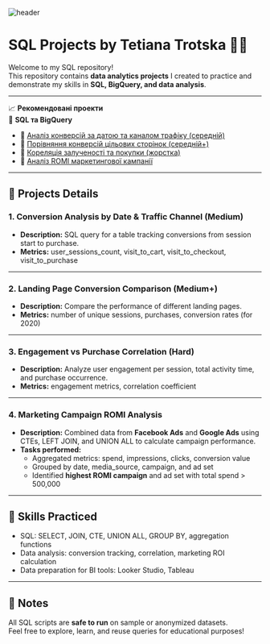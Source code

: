 ![header](https://capsule-render.vercel.app/api?type=soft&color=0:FFD700,100:1E90FF&height=200&section=header&text=Hi%2C%20I'm%20Tetiana%20👋&fontSize=40&fontColor=ffffff&animation=fadeIn)

# SQL Projects by Tetiana Trotska 👩‍💻

Welcome to my SQL repository!  
This repository contains **data analytics projects** I created to practice and demonstrate my skills in **SQL, BigQuery, and data analysis**.

---

📈 **Рекомендовані проекти**  
🔹 **SQL та BigQuery**  
- 📌 [Аналіз конверсій за датою та каналом трафіку (середній)](https://github.com/TETIANA-TR/SQL/commit/2ed726f5f7e5d7568e1fdab4e26040ec835120ca)  
- 📌 [Порівняння конверсій цільових сторінок (середній+)](https://github.com/TETIANA-TR/SQL/commit/2007c25a3bddeaf24763cfb54d4c4ca198c8b329)  
- 📌 [Кореляція залученості та покупки (жорстка)](https://github.com/TETIANA-TR/SQL/commit/05f195d825898e558ebd957c6410b9f303c94bcf)  
- 📌 [Аналіз ROMI маркетингової кампанії](https://github.com/TETIANA-TR/SQL/commit/7d862aec9247f2d369611d7a19a3cb2083dfdd6a)

---

## 🔹 Projects Details

### 1. Conversion Analysis by Date & Traffic Channel (Medium)
- **Description:** SQL query for a table tracking conversions from session start to purchase.  
- **Metrics:** user_sessions_count, visit_to_cart, visit_to_checkout, visit_to_purchase  

---

### 2. Landing Page Conversion Comparison (Medium+)
- **Description:** Compare the performance of different landing pages.  
- **Metrics:** number of unique sessions, purchases, conversion rates (for 2020)  

---

### 3. Engagement vs Purchase Correlation (Hard)
- **Description:** Analyze user engagement per session, total activity time, and purchase occurrence.  
- **Metrics:** engagement metrics, correlation coefficient  

---

### 4. Marketing Campaign ROMI Analysis
- **Description:** Combined data from **Facebook Ads** and **Google Ads** using CTEs, LEFT JOIN, and UNION ALL to calculate campaign performance.  
- **Tasks performed:**  
  - Aggregated metrics: spend, impressions, clicks, conversion value  
  - Grouped by date, media_source, campaign, and ad set  
  - Identified **highest ROMI campaign** and ad set with total spend > 500,000  

---

## 🧰 Skills Practiced
- SQL: SELECT, JOIN, CTE, UNION ALL, GROUP BY, aggregation functions  
- Data analysis: conversion tracking, correlation, marketing ROI calculation  
- Data preparation for BI tools: Looker Studio, Tableau  


---

## 🌟 Notes
All SQL scripts are **safe to run** on sample or anonymized datasets.  
Feel free to explore, learn, and reuse queries for educational purposes!

